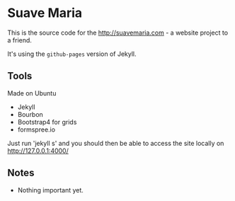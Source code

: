 Suave Maria
====================

This is the source code for the http://suavemaria.com - a website project to a friend.

It's using the `github-pages` version of Jekyll.

## Tools

Made on Ubuntu
  * Jekyll
  * Bourbon
  * Bootstrap4 for grids
  * formspree.io

Just run 'jekyll s' and you should then be able to access the site locally on http://127.0.0.1:4000/

## Notes

  * Nothing important yet.